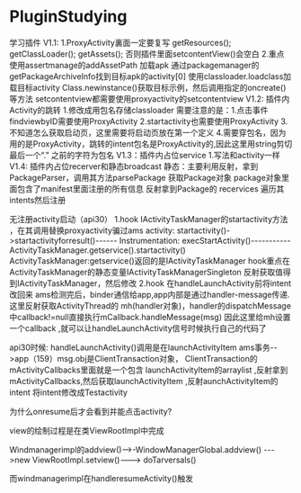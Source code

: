 # PluginStudying
学习插件
V1.1:
    1.ProxyActivity裏面一定要复写
       getResources();
       getClassLoader();
       getAssets();
      否则插件里面setcontentView()会空白
    2.重点
      使用assertmanage的addAssetPath 加载apk
      通过packagemanager的getPackageArchiveInfo找到目标apk的activity[0]
      使用classloader.loadclass加载目标activity
      Class.newinstance()获取目标示例，然后调用指定的oncreate()等方法
      setcontentview都需要使用proxyactivity的setcontentview
V1.2: 插件内Activity的跳转
   1.修改成用包名存储classloader
   需要注意的是：1.点击事件findviewbyID需要使用ProxyActivity
                2.startactivity也需要使用ProxyActivity
                3.不知道怎么获取启动页，这里需要将启动页放在第一个定义
                4.需要穿包名，因为用的是ProxyActivity，跳转的intent包名是ProxyActivity的,因此这里用string剪切最后一个“.”
                之前的字符为包名
V1.3：插件内占位service
   1.写法和activity一样
V1.4: 插件内占位recerver和静态broadcast
   静态：主要利用反射，拿到PackageParser，调用其方法parsePackage 获取Package对象
        package对象里面包含了manifest里面注册的所有信息
        反射拿到Package的 recervices 遍历其intents然后注册


无注册activity启动（api30）
   1.hook IActivityTaskManager的startactivity方法 ，在其调用替换proxyactivity骗过ams
  activity: startactivity()->startactivityforresult()------
  Instrumentation: execStartActivity()-----------ActivityTaskManager.getservice().startactivity()
  ActivityTaskManager:getservice()返回的是IActivityTaskManager
hook重点在ActivityTaskManager的静态变量IActivityTaskManagerSingleton 反射获取值得到IActivityTaskManager，然后修改
   2.hook 在handleLaunchActivity前将intent改回来
   ams检测完后，binder通信给app,app内部是通过handler-message传递.
   这里反射获取ActivityThread的 mh(handler对象)，handler的dispatchMessage中callback!=null直接执行mCallback.handleMessage(msg)
   因此这里给mh设置一个callback ,就可以让handleLaunchActivity信号时候执行自己的代码了

   api30时候: handleLaunchActivity()调用是在launchActivityItem
        ams事务-->app（159）msg.obj是ClientTransaction对象，  ClientTransaction的mActivityCallbacks里面就是一个包含
   launchActivityItem的arraylist ,反射拿到mActivityCallbacks,然后获取launchActivityItem ,反射aunchActivityItem的intent
   将intent修改成Testactivity




为什么onresume后才会看到并能点击activity?

view的绘制过程是在类ViewRootImpl中完成

   Windmanagerimpl的addview()-->-WindowManagerGlobal.addview()
    --->new ViewRootImpl.setview()---> doTarversals()

  而windmanagerimpl在handleresumeActivity()触发


